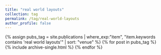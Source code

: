 ```yaml
---
title: "real world layouts"
collection: tag
permalink: /tag/real-world-layouts
author_profile: false
---
```

{% assign pubs_tag = site.publications | where_exp:"item", "item.keywords contains 'real world layouts'" | sort: "venue" %}
{% for post in pubs_tag %}
  {% include archive-single.html %}
{% endfor %}